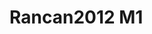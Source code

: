 # Rancan2012 M1
<a name="material" />
<script type="application/ld+json">

  {
    "@context": "https://schema.org/",
    "@type": "ChemicalSubstance",
    "http://purl.org/dc/terms/conformsTo":
      {
        "@type": "CreativeWork",
        "@id": "https://bioschemas.org/profiles/ChemicalSubstance/0.4-RELEASE/"
      },
    "@id": "https://egonw.github.io/nanowiki/nanowiki203.html#material",
    "name": "Rancan2012 M1",
    "sameAs: "http://127.0.0.1/mediawiki/index.php/Special:URIResolver/Rancan2012_M1"
  }
</script>

